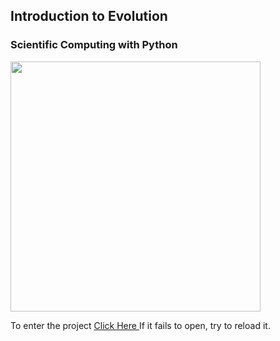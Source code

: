 ## Introduction to Evolution
### Scientific Computing with Python
<img src="https://upload.wikimedia.org/wikipedia/commons/a/ae/Darwin%27s_finches_by_Gould.jpg" width=400>

To enter the project <a href="https://github.com/yuvalmargules/Evolution-and-fitness-maximization/blob/master/evolution.ipynb"> Click Here </a>
If it fails to open, try to reload it.
